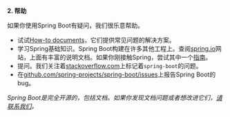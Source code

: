 **2. 帮助**

如果你使用Spring Boot有疑问，我们很乐意帮助。

* 试试[How-to documents]()，它们提供常见问题的解决方案。
* 学习Spring基础知识。Spring Boot构建在许多其他工程上。查阅[spring.io](https://spring.io/)网站，上面有丰富的说明文档。如果你刚接触Spring，尝试其中一个[指南](https://spring.io/guides)。
* 提问。我们关注着[stackoverflow.com](https://stackoverflow.com/)上标记着<code>spring-boot</code>的问题。
* 在[github.com/spring-projects/spring-boot/issues](https://github.com/spring-projects/spring-boot/issues)上报告Spring Boot的bug。

<i>Spring Boot是完全开源的，包括文档。如果你发现文档问题或者想改进它们，[请联系我们](https://github.com/spring-projects/spring-boot/tree/v2.0.2.RELEASE)。</i>
